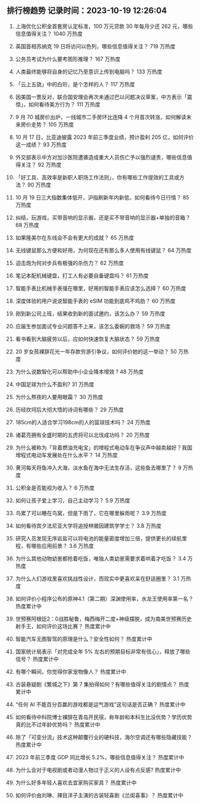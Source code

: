 
## 排行榜趋势 记录时间：2023-10-19 12:26:04
  
  1. 上海优化公积金首套房认定标准，100 万元贷款 30 年每月少还 262 元，哪些信息值得关注？ 1040 万热度
    
  2. 英国首相苏纳克 19 日将访问以色列，哪些信息值得关注？ 719 万热度
    
  3. 公务员考试为什么要考图形推理？ 167 万热度
    
  4. 人类最终能够将自身的记忆乃至意识上传到电脑吗？ 133 万热度
    
  5. 「云上五骁」中的白珩，是个怎样的人？ 117 万热度
    
  6. 因美国一票反对，联合国安理会再次未通过巴以问题决议草案，中方表示「震惊」，如何看待美方行为？ 111 万热度
    
  7. 9 月 70 城房价出炉，一线城市二手房环比连降 4 个月首次转涨，如何解读未来房价走势？ 105 万热度
    
  8. 10 月 17 日，比亚迪披露 2023 年前三季度业绩，预计盈利 205 亿，如何评价这一成绩？ 93 万热度
    
  9. 外交部表示中方对加沙医院遭袭造成重大人员伤亡予以强烈谴责，哪些信息值得关注？ 92 万热度
    
  10. 「好工具、高效率是新职人职场工作法则」，你有哪些工作提效的工具或方法？ 90 万热度
    
  11. 10 月 19 日三大指数集体低开，沪指刷新年内新低，如何看待今日行情？ 85 万热度
    
  12. 纠结，玩游戏，买带音响的显示器，还是买不带音响的显示器+单独的音箱？ 68 万热度
    
  13. 如果隆美尔在东线会不会有更大的成就？ 65 万热度
    
  14. 无线键鼠那么方便和好用，为何现在还有那么多人使用有线键鼠？ 64 万热度
    
  15. 迫击炮为何对步兵有极强的杀伤力？ 62 万热度
    
  16. 笔记本配机械键盘，打工人有必要自备键盘吗？ 61 万热度
    
  17. 智能手表比机械手表强在哪里，好用的智能手表应该怎么选择？ 60 万热度
    
  18. 深度体验的用户说说智能手表的 eSIM 功能到底鸡不鸡肋？ 60 万热度
    
  19. 刚到新公司上班，结果收到新的面试邀约，该怎么办？ 59 万热度
    
  20. 应届生参加面试专业问题答不上来，该怎么委婉的救场？ 59 万热度
    
  21. 看书看到大脑疲劳以后，应如何快速恢复大脑状态？ 59 万热度
    
  22. 20 岁女孩裸辞花光一年存款穷游引争议，如何评价她的这一举动？ 50 万热度
    
  23. 为什么说数智化可以帮助中小企业降本增效 ? 48 万热度
    
  24. 中国足球为什么不盈利? 31 万热度
    
  25. 为什么熬夜的人要用眼霜？ 30 万热度
    
  26. 历经坎坷后大彻大悟的诗词有哪些？ 29 万热度
    
  27. 185cm的人适合学习198cm的人的篮球技术吗？ 24 万热度
    
  28. 诸葛亮拥有全盛时期的五虎将可以北伐成功吗？ 20 万热度
    
  29. 为什么被称为「背着燃油充电宝」的增程式电动车在争议声中越卖越好？我国增程式电动车发展处在什么水平？ 14 万热度
    
  30. 黄河每天将鱼冲入大海，淡水鱼在海中无法生存活，这些鱼去哪里了？ 9 万热度
    
  31. 公积金是否能视为收入？ 6 万热度
    
  32. 如何让孩子爱上学习，自己主动学习？ 5.9 万热度
    
  33. 鸟累了可以睡在鸟窝，但是下雨了，它在哪里躲雨呢？ 3.9 万热度
    
  34. 如何看待宾夕法尼亚大学将追授林徽因建筑学学士？ 3.8 万热度
    
  35. 研究人员发现无序岩盐可以将电池的能量密度增加三倍，提供更长的续航里程，有哪些应用前景？ 3.6 万热度
    
  36. 为什么其他动物幼崽都抢着吃饭，唯独人类幼崽需要求着哄着才吃饭？ 3.4 万热度
    
  37. 为什么人们游戏里喜欢挑战性设计，而现实中更喜欢呆在舒适圈里？ 3.1 万热度
    
  38. 如何评价小程序公布的原神4.1（第二期）深渊使用率，水龙王使用率第一名？ 热度累计中
    
  39. 世预赛阿根廷2：0战胜秘鲁，梅西梅开二度+神级摆脱，成为南美世预赛历史射手王，如何评价这场比赛？ 热度累计中
    
  40. 智能汽车无图智驾的原理是什么？安全性如何？ 热度累计中
    
  41. 国家统计局表示「对完成全年 5% 左右的预期目标非常有信心」，释放了哪些信号？ 热度累计中
    
  42. 有哪个瞬间，你觉得你家宠物像人？ 热度累计中
    
  43. 古装悬疑剧《繁城之下》第 7 集拍得如何？有哪些值得关注的剧情点？ 热度累计中
    
  44. “任何 AI 不能百分百赢的游戏都是运气游戏”这句话是否正确？ 热度累计中
    
  45. 如何看待中科院博士裸辞在青岛开民宿，称年龄和本科生比没优势？学历优势真的比不过年龄优势吗？ 热度累计中
    
  46. 除了「可变分流」技术这种颠覆行业的硬科技，海尔空调还有哪些隐藏技能？ 热度累计中
    
  47. 2023 年前三季度 GDP 同比增长 5.2%，哪些信息值得关注？ 热度累计中
    
  48. 为什么会对于电视剧或者动漫人物过于正义的人设有点反感? 热度累计中
    
  49. 为什么好多年轻人喜欢去宜家购买家具？ 热度累计中
    
  50. 如何评价由刘琳、辣目洋子主演的古装轻喜剧《兰闺喜事》？ 热度累计中
    